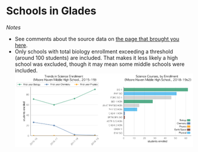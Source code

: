 # Schools in Glades  
*Notes*
- See comments about the source data on [the page that brought you here](https://adamlamee.github.io/FL-K12-analyses/plots/District_pages/Glades.html).  
- Only schools with total biology enrollment exceeding a threshold (around 100 students) are included. That makes it less likely a high school was excluded, though it may mean some middle schools were included.  
![](../School_plots/GLADES/MOORE_HAVE.png)

